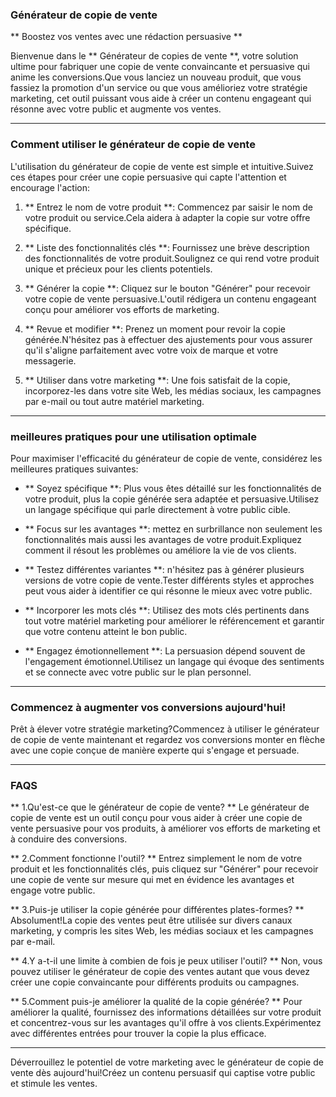 ### Générateur de copie de vente

** Boostez vos ventes avec une rédaction persuasive **

Bienvenue dans le ** Générateur de copies de vente **, votre solution ultime pour fabriquer une copie de vente convaincante et persuasive qui anime les conversions.Que vous lanciez un nouveau produit, que vous fassiez la promotion d'un service ou que vous amélioriez votre stratégie marketing, cet outil puissant vous aide à créer un contenu engageant qui résonne avec votre public et augmente vos ventes.

---

### Comment utiliser le générateur de copie de vente

L'utilisation du générateur de copie de vente est simple et intuitive.Suivez ces étapes pour créer une copie persuasive qui capte l'attention et encourage l'action:

1. ** Entrez le nom de votre produit **: Commencez par saisir le nom de votre produit ou service.Cela aidera à adapter la copie sur votre offre spécifique.

2. ** Liste des fonctionnalités clés **: Fournissez une brève description des fonctionnalités de votre produit.Soulignez ce qui rend votre produit unique et précieux pour les clients potentiels.

3. ** Générer la copie **: Cliquez sur le bouton "Générer" pour recevoir votre copie de vente persuasive.L'outil rédigera un contenu engageant conçu pour améliorer vos efforts de marketing.

4. ** Revue et modifier **: Prenez un moment pour revoir la copie générée.N'hésitez pas à effectuer des ajustements pour vous assurer qu'il s'aligne parfaitement avec votre voix de marque et votre messagerie.

5. ** Utiliser dans votre marketing **: Une fois satisfait de la copie, incorporez-les dans votre site Web, les médias sociaux, les campagnes par e-mail ou tout autre matériel marketing.

---

### meilleures pratiques pour une utilisation optimale

Pour maximiser l'efficacité du générateur de copie de vente, considérez les meilleures pratiques suivantes:

- ** Soyez spécifique **: Plus vous êtes détaillé sur les fonctionnalités de votre produit, plus la copie générée sera adaptée et persuasive.Utilisez un langage spécifique qui parle directement à votre public cible.

- ** Focus sur les avantages **: mettez en surbrillance non seulement les fonctionnalités mais aussi les avantages de votre produit.Expliquez comment il résout les problèmes ou améliore la vie de vos clients.

- ** Testez différentes variantes **: n'hésitez pas à générer plusieurs versions de votre copie de vente.Tester différents styles et approches peut vous aider à identifier ce qui résonne le mieux avec votre public.

- ** Incorporer les mots clés **: Utilisez des mots clés pertinents dans tout votre matériel marketing pour améliorer le référencement et garantir que votre contenu atteint le bon public.

- ** Engagez émotionnellement **: La persuasion dépend souvent de l'engagement émotionnel.Utilisez un langage qui évoque des sentiments et se connecte avec votre public sur le plan personnel.

---

### Commencez à augmenter vos conversions aujourd'hui!

Prêt à élever votre stratégie marketing?Commencez à utiliser le générateur de copie de vente maintenant et regardez vos conversions monter en flèche avec une copie conçue de manière experte qui s'engage et persuade.

---

### FAQS

** 1.Qu'est-ce que le générateur de copie de vente? **
Le générateur de copie de vente est un outil conçu pour vous aider à créer une copie de vente persuasive pour vos produits, à améliorer vos efforts de marketing et à conduire des conversions.

** 2.Comment fonctionne l'outil? **
Entrez simplement le nom de votre produit et les fonctionnalités clés, puis cliquez sur "Générer" pour recevoir une copie de vente sur mesure qui met en évidence les avantages et engage votre public.

** 3.Puis-je utiliser la copie générée pour différentes plates-formes? **
Absolument!La copie des ventes peut être utilisée sur divers canaux marketing, y compris les sites Web, les médias sociaux et les campagnes par e-mail.

** 4.Y a-t-il une limite à combien de fois je peux utiliser l'outil? **
Non, vous pouvez utiliser le générateur de copie des ventes autant que vous devez créer une copie convaincante pour différents produits ou campagnes.

** 5.Comment puis-je améliorer la qualité de la copie générée? **
Pour améliorer la qualité, fournissez des informations détaillées sur votre produit et concentrez-vous sur les avantages qu'il offre à vos clients.Expérimentez avec différentes entrées pour trouver la copie la plus efficace.

---

Déverrouillez le potentiel de votre marketing avec le générateur de copie de vente dès aujourd'hui!Créez un contenu persuasif qui captise votre public et stimule les ventes.
